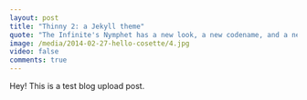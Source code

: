 ```yaml
---
layout: post
title: "Thinny 2: a Jekyll theme"
quote: "The Infinite's Nymphet has a new look, a new codename, and a new platform!"
image: /media/2014-02-27-hello-cosette/4.jpg
video: false
comments: true
---
```


Hey! This is a test blog upload post.